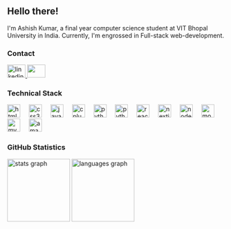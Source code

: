 <h2>Hello there!</h2>
<p> I'm Ashish Kumar, a final year computer science student at VIT Bhopal University in India. Currently, I'm engrossed in Full-stack web-development.</p>

###

<h3> Contact</h3>

<div align="left">
  <a href="https://www.linkedin.com/in/ashish-kumar-11151420a/" target="_blank" rel="noopener noreferrer">
  <img src="https://raw.githubusercontent.com/maurodesouza/profile-readme-generator/master/src/assets/icons/social/linkedin/default.svg" width="42" height="30" alt="linkedin logo" />
  </a>
  <a href="mailto:ashishhk416@gmail.com" target="_blank" rel="noopener noreferrer">
  <img src="https://raw.githubusercontent.com/maurodesouza/profile-readme-generator/master/src/assets/icons/social/gmail/default.svg" width="42" height="30"/>
  </a>
</div>

###

<h3> Technical Stack</h3>

<div align="left">
  <img src="https://cdn.jsdelivr.net/gh/devicons/devicon/icons/html5/html5-original.svg" height="30" alt="html5 logo"  />
  <img width="12" />
  <img src="https://cdn.jsdelivr.net/gh/devicons/devicon/icons/css3/css3-original.svg" height="30" alt="css3 logo"  />
  <img width="12" />
  <img src="https://cdn.jsdelivr.net/gh/devicons/devicon/icons/javascript/javascript-original.svg" height="30" alt="javascript logo"  />
  <img width="12" />
  <img src="https://cdn.jsdelivr.net/gh/devicons/devicon/icons/cplusplus/cplusplus-original.svg" height="30" alt="cplusplus logo"  />
  <img width="12" />
  <img src="https://cdn.jsdelivr.net/gh/devicons/devicon/icons/python/python-original.svg" height="30" alt="python logo"  />
  <img width="12" />
  <img src="https://cdn.jsdelivr.net/gh/devicons/devicon/icons/java/java-original.svg" height="30" alt="python logo"  />
  <img width="12" />
  <img src="https://cdn.jsdelivr.net/gh/devicons/devicon/icons/react/react-original.svg" height="30" alt="react logo"  />
  <img width="12" />
  <img src="https://cdn.jsdelivr.net/gh/devicons/devicon/icons/nextjs/nextjs-original.svg" height="30" alt="nextjs logo"  />
  <img width="12" />
  <img src="https://cdn.jsdelivr.net/gh/devicons/devicon/icons/nodejs/nodejs-original.svg" height="30" alt="nodejs logo"  />
  <img width="12" />
  <img src="https://cdn.jsdelivr.net/gh/devicons/devicon/icons/mongodb/mongodb-original.svg" height="30" alt="mongodb logo"  />
  <img width="12" />
  <img src="https://cdn.jsdelivr.net/gh/devicons/devicon/icons/mysql/mysql-original.svg" height="30" alt="mysql logo"  />
  <img width="12" />
  <img src="https://cdn.jsdelivr.net/gh/devicons/devicon/icons/amazonwebservices/amazonwebservices-line-wordmark.svg" height="30" alt="amazonwebservices logo"  />
</div>

<h3>GitHub Statistics</h3>

<div align="left">
  <img src="https://github-readme-stats.vercel.app/api?username=ashish416&hide_title=false&hide_rank=false&show_icons=true&include_all_commits=true&count_private=true&disable_animations=false&theme=dracula&locale=en&hide_border=false" height="145" alt="stats graph"  />
  <img src="https://github-readme-stats.vercel.app/api/top-langs?username=ashish416&locale=en&hide_title=false&layout=compact&card_width=320&langs_count=5&theme=dracula&hide_border=false" height="145" alt="languages graph"  />
</div>
